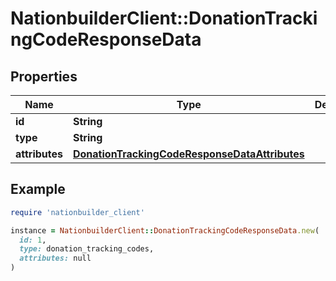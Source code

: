 # NationbuilderClient::DonationTrackingCodeResponseData

## Properties

| Name | Type | Description | Notes |
| ---- | ---- | ----------- | ----- |
| **id** | **String** |  |  |
| **type** | **String** |  |  |
| **attributes** | [**DonationTrackingCodeResponseDataAttributes**](DonationTrackingCodeResponseDataAttributes.md) |  | [optional] |

## Example

```ruby
require 'nationbuilder_client'

instance = NationbuilderClient::DonationTrackingCodeResponseData.new(
  id: 1,
  type: donation_tracking_codes,
  attributes: null
)
```

